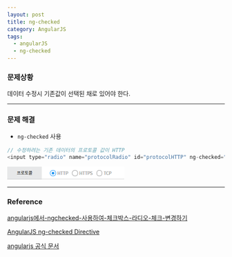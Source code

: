 ```yaml
---
layout: post
title: ng-checked
category: AngularJS
tags:
  - angularJS
  - ng-checked
---
```




### 문제상황

데이터 수정시 기존값이 선택된 채로 있어야 한다.

---

### 문제 해결

- `ng-checked` 사용

```javascript
// 수정하려는 기존 데이터의 프로토콜 값이 HTTP
<input type="radio" name="protocolRadio" id="protocolHTTP" ng-checked="pop.port.protocol == 'HTTP'">
```

![ngchecked](/assets/angularjs/ngchecked.PNG)





---

### Reference

[angularjs에서-ngchecked-사용하여-체크박스-라디오-체크-변경하기](https://webisfree.com/2017-06-22/angularjs%EC%97%90%EC%84%9C-ngchecked-%EC%82%AC%EC%9A%A9%ED%95%98%EC%97%AC-%EC%B2%B4%ED%81%AC%EB%B0%95%EC%8A%A4-%EB%9D%BC%EB%94%94%EC%98%A4-%EC%B2%B4%ED%81%AC-%EB%B3%80%EA%B2%BD%ED%95%98%EA%B8%B0)

[AngularJS ng-checked Directive](https://www.w3schools.com/angular/ng_ng-checked.asp)

[angularjs 공식 문서](https://docs.angularjs.org/api/ng/directive/ngChecked)


